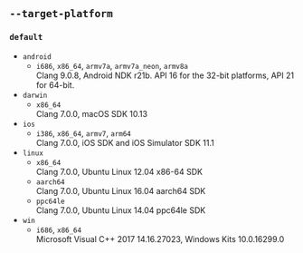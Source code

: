 ## `--target-platform`
### `default`
* `android`
  * `i686`, `x86_64`, `armv7a`, `armv7a_neon`, `armv8a`  
  Clang 9.0.8, Android NDK r21b. API 16 for the 32-bit platforms, API 21 for 64-bit.
* `darwin`
  * `x86_64`  
  Clang 7.0.0, macOS SDK 10.13
* `ios`  
  * `i386`, `x86_64`, `armv7`, `arm64`  
     Clang 7.0.0, iOS SDK and iOS Simulator SDK 11.1
* `linux`  
  * `x86_64`  
  Clang 7.0.0, Ubuntu Linux 12.04 x86-64 SDK
  * `aarch64`  
  Clang 7.0.0, Ubuntu Linux 16.04 aarch64 SDK
  * `ppc64le`  
  Clang 7.0.0, Ubuntu Linux 14.04 ppc64le SDK
* `win`
  * `i686`, `x86_64`  
    Microsoft Visual C++ 2017 14.16.27023, Windows Kits 10.0.16299.0
